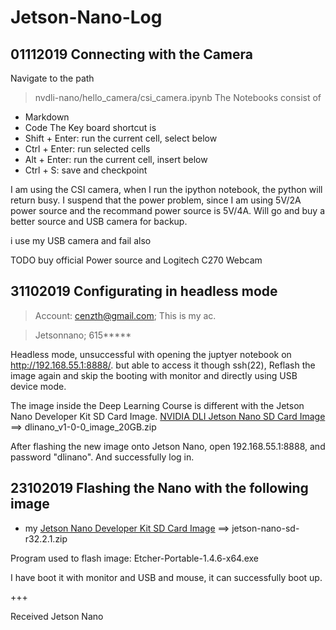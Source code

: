 # Jetson-Nano-Log
## 01112019 Connecting with the Camera
Navigate to the path
> nvdli-nano/hello_camera/csi_camera.ipynb
The Notebooks consist of
+ Markdown
+ Code
The Key board shortcut is 
+ Shift + Enter:  run the current cell, select below
+ Ctrl + Enter:  run selected cells
+ Alt + Enter:  run the current cell, insert below
+ Ctrl + S:  save and checkpoint

I am using the CSI camera, when I run the ipython notebook, the python will return busy. I suspend that the power problem, since I am using 5V/2A power source and the recommand power source is 5V/4A. Will go and buy a better source and USB camera for backup.

i use my USB camera and fail also

TODO buy official Power source and Logitech C270 Webcam

## 31102019 Configurating in headless mode
> Account:
> cenzth@gmail.com;
> This is my ac.

> Jetsonnano;
> 615*****

Headless mode, unsuccessful with opening the juptyer notebook on http://192.168.55.1:8888/. but able to access it though ssh(22),
Reflash the image again and skip the booting with monitor and directly using USB device mode.

The image inside the Deep Learning Course is different with the Jetson Nano Developer Kit SD Card Image. [NVIDIA DLI Jetson Nano SD Card Image](https://developer.download.nvidia.com/training/nano/dlinano_v1-0-0_image_20GB.zip) ==> dlinano_v1-0-0_image_20GB.zip

After flashing the new image onto Jetson Nano, open 192.168.55.1:8888, and password "dlinano". And successfully log in.

## 23102019 Flashing the Nano with the following image 
+ my [Jetson Nano Developer Kit SD Card Image](https://developer.nvidia.com/embedded/learn/get-started-jetson-nano-devkit#intro) ==> jetson-nano-sd-r32.2.1.zip

Program used to flash image: Etcher-Portable-1.4.6-x64.exe

I have boot it with monitor and USB and mouse, it can successfully boot up.

+++

Received Jetson Nano
